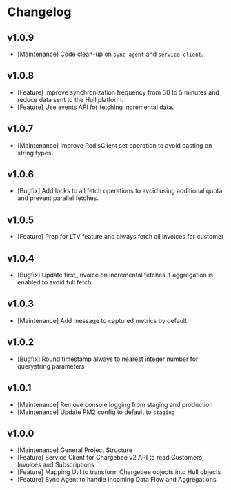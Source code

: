 # Changelog

## v1.0.9

- [Maintenance] Code clean-up on `sync-agent` and `service-client`.

## v1.0.8

- [Feature] Improve synchronization frequency from 30 to 5 minutes and reduce data sent to the Hull platform.
- [Feature] Use events API for fetching incremental data.

## v1.0.7

- [Maintenance] Improve RedisClient set operation to avoid casting on string types.

## v1.0.6

- [Bugfix] Add locks to all fetch operations to avoid using additional quota and prevent parallel fetches.

## v1.0.5

- [Feature] Prep for LTV feature and always fetch all invoices for customer

## v1.0.4

- [Bugfix] Update first_invoice on incremental fetches if aggregation is enabled to avoid full fetch

## v1.0.3

- [Maintenance] Add message to captured metrics by default

## v1.0.2

- [Bugfix] Round timestamp always to nearest integer number for querystring parameters

## v1.0.1

- [Maintenance] Remove console logging from staging and production
- [Maintenance] Update PM2 config to default to `staging`

## v1.0.0

- [Maintenance] General Project Structure
- [Feature] Service Client for Chargebee v2 API to read Customers, Invoices and Subscriptions
- [Feature] Mapping Util to transform Chargebee objects into Hull objects
- [Feature] Sync Agent to handle Incoming Data Flow and Aggregations
